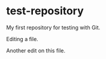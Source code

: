 # test-repository
My first repository for testing with Git.

Editing a file.

Another edit on this file.